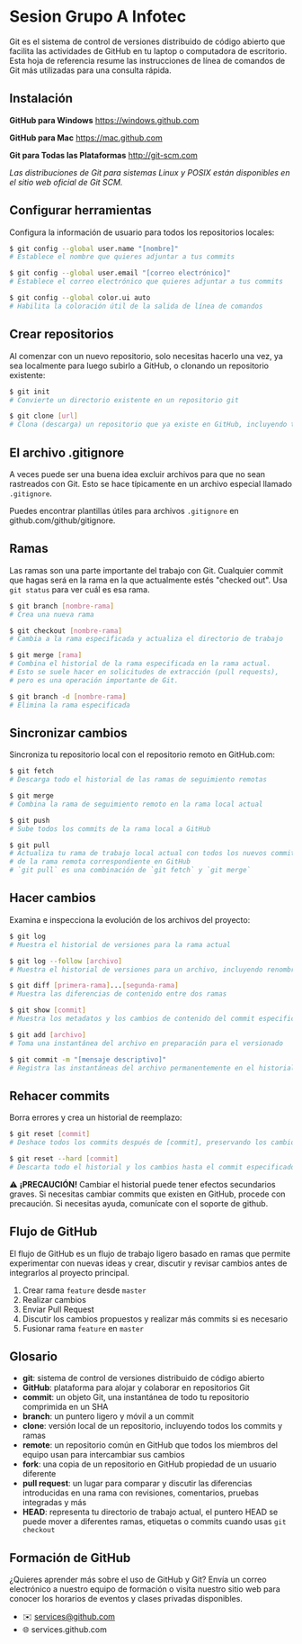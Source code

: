# Sesion Grupo A Infotec

Git es el sistema de control de versiones distribuido de código abierto que facilita las actividades de GitHub en tu laptop o computadora de escritorio. Esta hoja de referencia resume las instrucciones de línea de comandos de Git más utilizadas para una consulta rápida.

## Instalación

**GitHub para Windows** https://windows.github.com

**GitHub para Mac** https://mac.github.com

**Git para Todas las Plataformas** http://git-scm.com

_Las distribuciones de Git para sistemas Linux y POSIX están disponibles en el sitio web oficial de Git SCM._

## Configurar herramientas

Configura la información de usuario para todos los repositorios locales:

```bash
$ git config --global user.name "[nombre]"
# Establece el nombre que quieres adjuntar a tus commits

$ git config --global user.email "[correo electrónico]"
# Establece el correo electrónico que quieres adjuntar a tus commits

$ git config --global color.ui auto
# Habilita la coloración útil de la salida de línea de comandos
```

## Crear repositorios

Al comenzar con un nuevo repositorio, solo necesitas hacerlo una vez, ya sea localmente para luego subirlo a GitHub, o clonando un repositorio existente:

```bash
$ git init
# Convierte un directorio existente en un repositorio git

$ git clone [url]
# Clona (descarga) un repositorio que ya existe en GitHub, incluyendo todos los archivos, ramas y commits
```

## El archivo .gitignore

A veces puede ser una buena idea excluir archivos para que no sean rastreados con Git. Esto se hace típicamente en un archivo especial llamado `.gitignore`.

Puedes encontrar plantillas útiles para archivos `.gitignore` en github.com/github/gitignore.

## Ramas

Las ramas son una parte importante del trabajo con Git. Cualquier commit que hagas será en la rama en la que actualmente estés "checked out". Usa `git status` para ver cuál es esa rama.

```bash
$ git branch [nombre-rama]
# Crea una nueva rama

$ git checkout [nombre-rama]
# Cambia a la rama especificada y actualiza el directorio de trabajo

$ git merge [rama]
# Combina el historial de la rama especificada en la rama actual.
# Esto se suele hacer en solicitudes de extracción (pull requests),
# pero es una operación importante de Git.

$ git branch -d [nombre-rama]
# Elimina la rama especificada
```

## Sincronizar cambios

Sincroniza tu repositorio local con el repositorio remoto en GitHub.com:

```bash
$ git fetch
# Descarga todo el historial de las ramas de seguimiento remotas

$ git merge
# Combina la rama de seguimiento remoto en la rama local actual

$ git push
# Sube todos los commits de la rama local a GitHub

$ git pull
# Actualiza tu rama de trabajo local actual con todos los nuevos commits
# de la rama remota correspondiente en GitHub
# `git pull` es una combinación de `git fetch` y `git merge`
```

## Hacer cambios

Examina e inspecciona la evolución de los archivos del proyecto:

```bash
$ git log
# Muestra el historial de versiones para la rama actual

$ git log --follow [archivo]
# Muestra el historial de versiones para un archivo, incluyendo renombres

$ git diff [primera-rama]...[segunda-rama]
# Muestra las diferencias de contenido entre dos ramas

$ git show [commit]
# Muestra los metadatos y los cambios de contenido del commit especificado

$ git add [archivo]
# Toma una instantánea del archivo en preparación para el versionado

$ git commit -m "[mensaje descriptivo]"
# Registra las instantáneas del archivo permanentemente en el historial de versiones
```

## Rehacer commits

Borra errores y crea un historial de reemplazo:

```bash
$ git reset [commit]
# Deshace todos los commits después de [commit], preservando los cambios localmente

$ git reset --hard [commit]
# Descarta todo el historial y los cambios hasta el commit especificado
```

⚠️ **¡PRECAUCIÓN!** Cambiar el historial puede tener efectos secundarios graves. Si necesitas cambiar commits que existen en GitHub, procede con precaución. Si necesitas ayuda, comunícate con el soporte de github.

## Flujo de GitHub

El flujo de GitHub es un flujo de trabajo ligero basado en ramas que permite experimentar con nuevas ideas y crear, discutir y revisar cambios antes de integrarlos al proyecto principal.

1. Crear rama `feature` desde `master`
2. Realizar cambios
3. Enviar Pull Request
4. Discutir los cambios propuestos y realizar más commits si es necesario
5. Fusionar rama `feature` en `master`

## Glosario

- **git**: sistema de control de versiones distribuido de código abierto
- **GitHub**: plataforma para alojar y colaborar en repositorios Git
- **commit**: un objeto Git, una instantánea de todo tu repositorio comprimida en un SHA
- **branch**: un puntero ligero y móvil a un commit
- **clone**: versión local de un repositorio, incluyendo todos los commits y ramas
- **remote**: un repositorio común en GitHub que todos los miembros del equipo usan para intercambiar sus cambios
- **fork**: una copia de un repositorio en GitHub propiedad de un usuario diferente
- **pull request**: un lugar para comparar y discutir las diferencias introducidas en una rama con revisiones, comentarios, pruebas integradas y más
- **HEAD**: representa tu directorio de trabajo actual, el puntero HEAD se puede mover a diferentes ramas, etiquetas o commits cuando usas `git checkout`

## Formación de GitHub

¿Quieres aprender más sobre el uso de GitHub y Git? Envía un correo electrónico a nuestro equipo de formación o visita nuestro sitio web para conocer los horarios de eventos y clases privadas disponibles.

- ✉️ services@github.com
- 🌐 services.github.com
